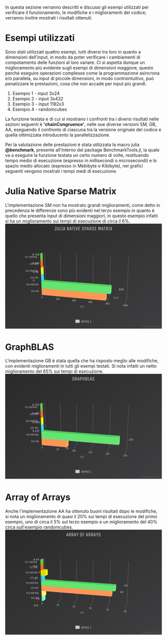 In questa sezione verranno descritti e discussi gli esempi utilizzati per verificare il funzionamento, le modifiche e i miglioramenti del codice; verranno inoltre mostrati i risultati ottenuti.

# Esempi utilizzati
Sono stati utilizzati quattro esempi, tutti diversi tra loro in quanto a dimensioni dell'input, in modo da poter verificare i cambiamenti di compotamento delle funzioni al loro variare. Ci si aspetta dunque un miglioramento più evidente sugli esempi di dimensioni maggiore, questo perché eseguire operazioni complesse come la programmazione asincrona e/o parallela, su input di piccole dimensioni, in modo controintuitivo, può penalizzare le prestazioni, cosa che non accade per input più grandi.
1. Esempio 1 - input 3x24
2. Esempio 2 - input 3x432
3. Esempio 3 - input 1192x3
4. Esempio 4 - randomcubes

La funzione testata e di cui si mostrano i confronti tra i diversi risultati nelle sezioni seguenti è **'chainCongruence'**, nelle sue diverse versioni SM, GB, AA, eseguendo il confronto di ciascuna tra la versione originale del codice e quella ottimizzata introducento la parallelizzazione.

Per la valutazione delle prestazioni è stata utilizzata la macro julia **@benchmark**, presente all'interno del package BenchmarkTools.jl, la quale va a eseguire la funzione testata un certo numero di volte, restituendo tempo medio di esecuzione (espresso in millisecondi o microsecondi) e lo spazio medio allocato (espresso in Mebibyte o Kibibyte), nei grafici seguenti vengono mostrati i tempi medi di esecuzione.

# Julia Native Sparse Matrix
L'implementazione SM non ha mostrato grandi miglioramenti, come detto in precedenza le differenze sono più evidenti nel terzo esempio in quanto è quello che presenta input di dimensioni maggiori, in questo esempio infatti si ha un miglioramento sui tempi di esecuzione di circa il 6%.
![SM graph](assets/SMdarkunica.png) 
# GraphBLAS
L'implementazione GB è stata quella che ha risposto meglio alle modifiche, con evidenti miglioramenti in tutti gli esempi testati. Si nota infatti un netto miglioramento del 65% sui tempi di esecuzione.
![GB graph](assets/GBdarkunica.png) 
# Array of Arrays
Anche l'implementazione AA ha ottenuto buoni risultati dopo le modifiche, si nota un miglioramento di quasi il 20% sui tempi di esecuzione del primo esempio, uno di circa il 5% sul terzo esempio e un miglioramento del 40% circa sull'esempio randomcubes.
![AA graph](assets/AAdarkunica.png) 